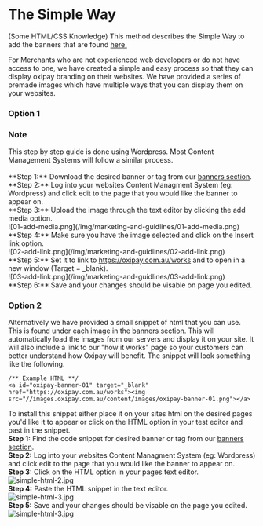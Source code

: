# The Simple Way
(Some HTML/CSS Knowledge)
This method describes the Simple Way to add the banners that are found <a href="/guidelines/banners">here.</a>

For Merchants who are not experienced web developers or do not have access to one, we have created a simple and easy process so that they can display oxipay branding on their websites.
We have provided a series of premade images which have multiple ways that you can display them on your websites.

### Option 1
<div class="panel panel-primary">
  <div class="panel-heading">
    <h3 class="panel-title">Note</h3>
  </div>
  <div class="panel-body">
    This step by step guide is done using Wordpress. Most Content Management Systems will follow a similar process.
  </div>
</div>
<br>**Step 1:** Download the desired banner or tag from our <a href="/guidelines/banners">banners section</a>. 
<br>**Step 2:** Log into your websites Content Managment System (eg: Wordpress) and click edit to the page that you would like the banner to appear on.
<br>**Step 3:** Upload the image through the text editor by clicking the add media option.
<br>![01-add-media.png](/img/marketing-and-guidlines/01-add-media.png)
<br>**Step 4:** Make sure you have the image selected and click on the Insert link option.
<br>![02-add-link.png](/img/marketing-and-guidlines/02-add-link.png)
<br>**Step 5:** Set it to link to <a target="_blank" href="https://oxipay.com.au/works">https://oxipay.com.au/works</a> and to open in a new window (Target = _blank).
<br>![03-add-link.png](/img/marketing-and-guidlines/03-add-link.png)
<br>**Step 6:** Save and your changes should be visable on page you edited.

### Option 2

Alternatively we have provided a small snippet of html that you can use. This is found under each image in the <a href="/guidelines/banners">banners section</a>. This will automatically load the images from our servers and display it on your site. It will also include a link to our "how it works" page so your customers can better understand how Oxipay will benefit.
The snippet will look something like the following.
```
/** Example HTML **/
<a id="oxipay-banner-01" target="_blank" href="https://oxipay.com.au/works"><img src="//images.oxipay.com.au/content/images/oxipay-banner-01.png"></a>
```
To install this snippet either place it on your sites html on the desired pages you'd like it to appear or click on the HTML option in your test editor and past in the snippet.
<br>**Step 1:** Find the code snippet for desired banner or tag from our <a href="/guidelines/banners">banners section</a>. 
<br>**Step 2:** Log into your websites Content Managment System (eg: Wordpress) and click edit to the page that you would like the banner to appear on.
<br>**Step 3:** Click on the HTML option in your pages text editor.
<br>![simple-html-2.jpg](/img/marketing-and-guidlines/simple-html-1.jpg)
<br>**Step 4:** Paste the HTML snippet in the text editor.
<br>![simple-html-3.jpg](/img/marketing-and-guidlines/simple-html-2.jpg)
<br>**Step 5:** Save and your changes should be visable on the page you edited.
<br>![simple-html-3.jpg](/img/marketing-and-guidlines/simple-html-3.jpg)

